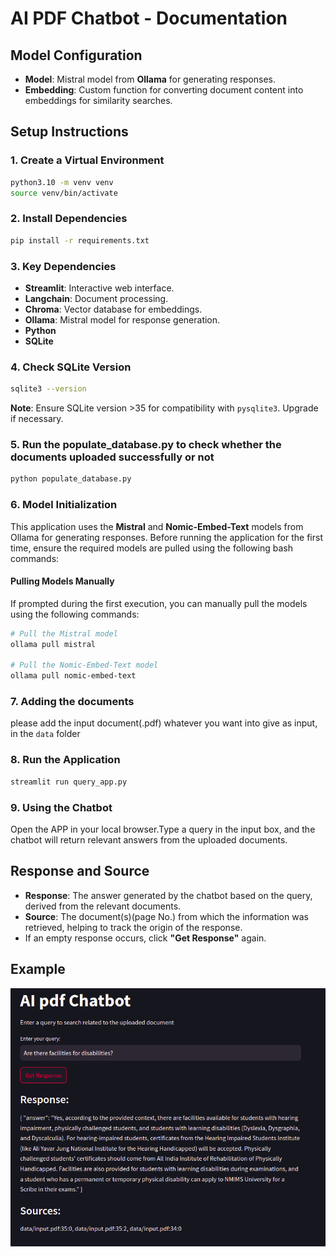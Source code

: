 # AI PDF Chatbot - Documentation

## Model Configuration
- **Model**: Mistral model from **Ollama** for generating responses.
- **Embedding**: Custom function for converting document content into embeddings for similarity searches.

## Setup Instructions

### 1. Create a Virtual Environment
```bash
python3.10 -m venv venv
source venv/bin/activate
```

### 2. Install Dependencies
```bash
pip install -r requirements.txt
```

### 3. Key Dependencies
- **Streamlit**: Interactive web interface.
- **Langchain**: Document processing.
- **Chroma**: Vector database for embeddings.
- **Ollama**: Mistral model for response generation.
- **Python** 
- **SQLite**


### 4. Check SQLite Version
```bash
sqlite3 --version
```
**Note**: Ensure SQLite version >35 for compatibility with `pysqlite3`. Upgrade if necessary.

### 5. Run the populate_database.py  to check whether the documents uploaded successfully or not
```bash
python populate_database.py
```
### 6. Model Initialization

This application uses the **Mistral** and **Nomic-Embed-Text** models from Ollama for generating responses. Before running the application for the first time, ensure the required models are pulled using the following bash commands:

#### Pulling Models Manually
If prompted during the first execution, you can manually pull the models using the following commands:

```bash
# Pull the Mistral model
ollama pull mistral

# Pull the Nomic-Embed-Text model
ollama pull nomic-embed-text
```

### 7. Adding the documents
please add the input document(.pdf) whatever you want into give as input, in the `data` folder

### 8. Run the Application
```bash
streamlit run query_app.py
```

### 9. Using the Chatbot
Open the APP in your local browser.Type a query in the input box, and the chatbot will return relevant answers from the uploaded documents.

## **Response and Source**

- **Response**: The answer generated by the chatbot based on the query, derived from the relevant documents.
- **Source**: The document(s)(page No.) from which the information was retrieved, helping to track the origin of the response.
- If an empty response occurs, click **"Get Response"** again.


## Example
![Response Example](example.png)

